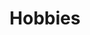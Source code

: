---
widget: featurette
headless: true
weight: 30
title: Hobbies
subtitle: 
feature:
  - icon: book-open
    icon_pack: fas
    name: Reading
    description: 
  - icon: guitar
    icon_pack: fas
    name: Music
    description: 
  - icon: running
    icon_pack: fas
    name: Running
    description: 
---